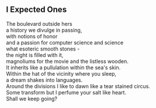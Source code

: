 I Expected Ones
---------------
The boulevard outside hers  
a history we divulge in passing,  
with notions of honor  
and a passion for computer science and science  
what esoteric smooth stones -  
the night is filled with it,  
magnoliums for the movie and the listless wooden.  
It inherits like a pullulation within the sea's skin.  
Within the hat of the vicinity where you sleep,  
a dream shakes into languages.  
Around the divisions I like to dawn like a tear stained circus.  
Some transform but I perfume your salt like heart.  
Shall we keep going?  
